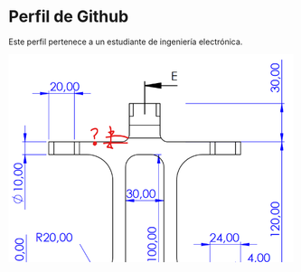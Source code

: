# Perfil de Github
Este perfil pertenece a un estudiante de ingeniería electrónica.

<picture>
  <source media="(prefers-color-scheme: dark)" srcset="1660132089594610.jpg">
  <source media="(prefers-color-scheme: light)" srcset="1554000167250-1.jpg">
  <img alt="estoy haciendo los tutoriales de github" src="Screenshot 2022-10-07 183125.png">
</picture>


<!--
Espero aprender rápido esto para poder trabajar más rápido en los laboratorios o si decido crear algo útil.
-->
